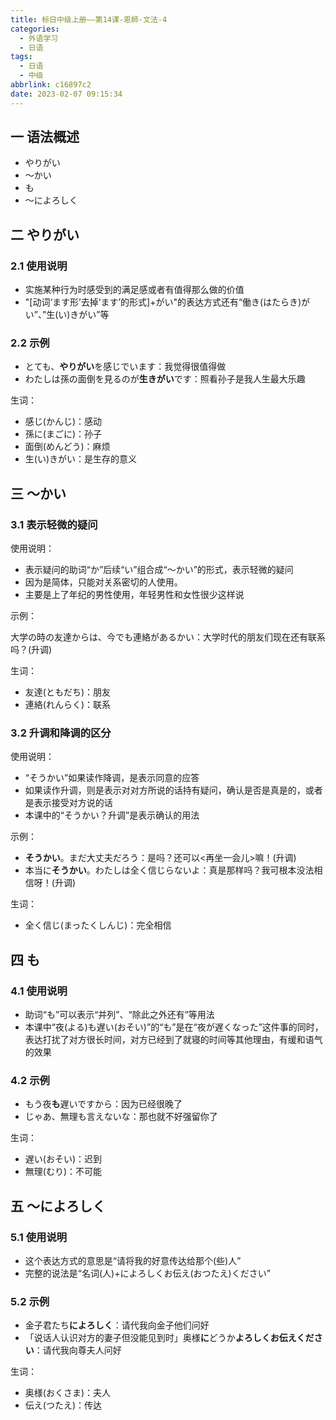```yaml
---
title: 标日中级上册——第14课-恩師-文法-4
categories:
  - 外语学习
  - 日语
tags:
  - 日语
  - 中级
abbrlink: c16897c2
date: 2023-02-07 09:15:34
---
```

## 一 语法概述

* やりがい
* ～かい
* も
* ～によろしく

<!--more-->

## 二 やりがい

### 2.1 使用说明

* 实施某种行为时感受到的满足感或者有值得那么做的价值
* "[动词‘ます形’去掉‘ます’的形式]+がい"的表达方式还有“働き(はたらき)がい”、”生(い)きがい”等

### 2.2 示例

* とても、**やりがい**を感じでいます：我觉得很值得做
* わたしは孫の面倒を見るのが**生きがい**です：照看孙子是我人生最大乐趣

生词：

* 感じ(かんじ)：感动
* 孫に(まごに)：孙子
* 面倒(めんどう)：麻烦
* 生(い)きがい：是生存的意义

## 三 ～かい

### 3.1 表示轻微的疑问

使用说明：

* 表示疑问的助词“か”后续“い”组合成“～かい”的形式，表示轻微的疑问
* 因为是简体，只能对关系密切的人使用。
* 主要是上了年纪的男性使用，年轻男性和女性很少这样说

示例：

大学の時の友達からは、今でも連絡があるかい：大学时代的朋友们现在还有联系吗？(升调)

生词：

* 友達(ともだち)：朋友
* 連絡(れんらく)：联系

### 3.2 升调和降调的区分

使用说明：

* “そうかい”如果读作降调，是表示同意的应答
* 如果读作升调，则是表示对对方所说的话持有疑问，确认是否是真是的，或者是表示接受对方说的话
* 本课中的“そうかい？升调”是表示确认的用法

示例：

* **そうかい**。まだ大丈夫だろう：是吗？还可以<再坐一会儿>嘛！(升调)
* 本当に**そうかい**。わたしは全く信じらないよ：真是那样吗？我可根本没法相信呀！(升调)

生词：

* 全く信じ(まったくしんじ)：完全相信

## 四 も

### 4.1 使用说明

* 助词“も”可以表示“并列”、“除此之外还有”等用法
* 本课中“夜(よる)も遅い(おそい)”的“も”是在“夜が遅くなった”这件事的同时，表达打扰了对方很长时间，对方已经到了就寝的时间等其他理由，有缓和语气的效果

### 4.2 示例

* もう夜**も**遅いですから：因为已经很晚了
* じゃあ、無理も言えないな：那也就不好强留你了

生词：

* 遅い(おそい)：迟到
* 無理(むり)：不可能

## 五 ～によろしく

### 5.1 使用说明

* 这个表达方式的意思是“请将我的好意传达给那个(些)人”
* 完整的说法是“名词(人)+によろしくお伝え(おつたえ)ください”

### 5.2 示例

* 金子君たち**によろしく**：请代我向金子他们问好
* 「说话人认识对方的妻子但没能见到时」奥様**に**どうか**よろしくお伝えください**：请代我向尊夫人问好

生词：

* 奥様(おくさま)：夫人
* 伝え(つたえ)：传达